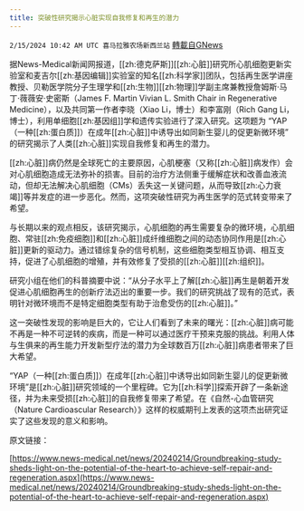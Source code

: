 ```yaml
---
title: 突破性研究揭示心脏实现自我修复和再生的潜力
---
```

`2/15/2024 10:42 AM UTC 喜马拉雅农场新西兰站` [轉載自GNews](https://gnews.org/articles/2309423)

据News-Medical新闻网报道，[[zh:德克萨斯]][[zh:心脏]]研究所心肌细胞更新实验室和麦吉尔[[zh:基因编辑]]实验室的知名[[zh:科学家]]团队，包括再生医学讲座教授、贝勒医学院分子生理学和[[zh:生物]][[zh:物理]]学副主席兼教授詹姆斯·马丁·薇薇安·史密斯（James F. Martin Vivian L. Smith Chair in Regenerative Medicine），以及共同第一作者李晓（Xiao Li，博士）和李富刚（Rich Gang Li，博士），利用单细胞[[zh:基因组]]学和遗传实验进行了深入研究。这项题为 “YAP（一种[[zh:蛋白质]]）在成年[[zh:心脏]]中诱导出如同新生婴儿的促更新微环境” 的研究揭示了人类[[zh:心脏]]实现自我修复和再生的潜力。

[[zh:心脏]]病仍然是全球死亡的主要原因，心肌梗塞（又称[[zh:心脏]]病发作）会对心肌细胞造成无法弥补的损害。目前的治疗方法侧重于缓解症状和改善血液流动，但却无法解决心肌细胞（CMs）丢失这一关键问题，从而导致[[zh:心力衰竭]]等并发症的进一步恶化。然而，这项突破性研究为再生医学的范式转变带来了希望。

与长期以来的观点相反，该研究揭示，心肌细胞的再生需要复杂的微环境，心肌细胞、常驻[[zh:免疫细胞]]和[[zh:心脏]]成纤维细胞之间的动态协同作用是[[zh:心脏]]更新的驱动力。通过错综复杂的信号机制，这些细胞类型相互协调、相互支持，促进了心肌细胞的增殖，并有效修复了受损的[[zh:心脏]][[zh:组织]]。

研究小组在他们的科普摘要中说：“从分子水平上了解[[zh:心脏]]再生是朝着开发促进心肌细胞再生的创新疗法迈出的重要一步。我们的研究挑战了现有的范式，表明针对微环境而不是特定细胞类型有助于治愈受伤的[[zh:心脏]]。”

这一突破性发现的影响是巨大的，它让人们看到了未来的曙光：[[zh:心脏]]病可能不再是一种不可逆转的疾病，而是一种可以通过医疗干预来克服的挑战。利用人体与生俱来的再生能力开发新型疗法的潜力为全球数百万[[zh:心脏]]病患者带来了巨大希望。

“YAP（一种[[zh:蛋白质]]）在成年[[zh:心脏]]中诱导出如同新生婴儿的促更新微环境”是[[zh:心脏]]研究领域的一个里程碑。它为[[zh:科学]]探索开辟了一条新途径，并为未来受损[[zh:心脏]]的自我修复带来了希望。在《自然\-心血管研究（Nature Cardioascular Research）》这样的权威期刊上发表的这项杰出研究证实了这些发现的意义和影响。

原文链接：


[https://www.news-medical.net/news/20240214/Groundbreaking-study-sheds-light-on-the-potential-of-the-heart-to-achieve-self-repair-and-regeneration.aspx](https://www.news-medical.net/news/20240214/Groundbreaking-study-sheds-light-on-the-potential-of-the-heart-to-achieve-self-repair-and-regeneration.aspx)





